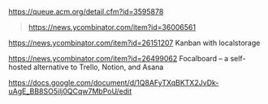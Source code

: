 https://queue.acm.org/detail.cfm?id=3595878
> https://news.ycombinator.com/item?id=36006561

https://news.ycombinator.com/item?id=26151207 Kanban with localstorage

https://news.ycombinator.com/item?id=26499062 Focalboard – a self-hosted alternative to Trello, Notion, and Asana

https://docs.google.com/document/d/1Q8AFyTXqBKTX2JvDk-uAgE_BB8SO5ilj0QCqw7MbPoU/edit
